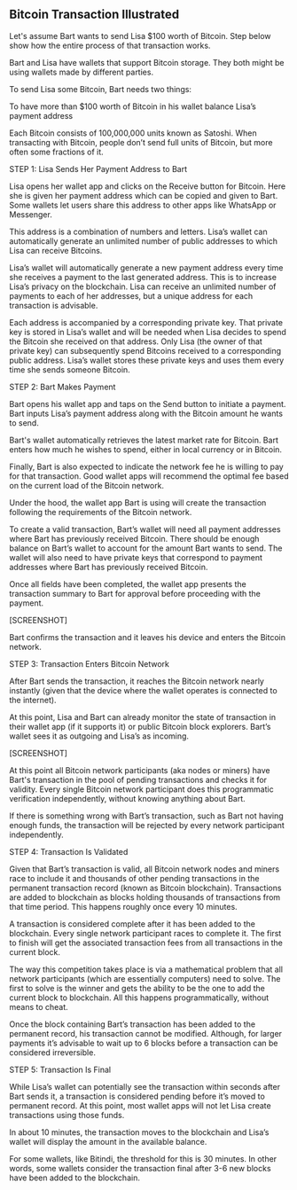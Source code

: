 
## Bitcoin Transaction Illustrated

Let's assume Bart wants to send Lisa $100 worth of Bitcoin. Step below show how the entire process of that transaction works.

Bart and Lisa have wallets that support Bitcoin storage. They both might be using wallets made by different parties. 

To send Lisa some Bitcoin, Bart needs two things:

To have more than $100 worth of Bitcoin in his wallet balance
Lisa’s payment address

Each Bitcoin consists of 100,000,000 units known as Satoshi. When transacting with Bitcoin, people don’t send full units of Bitcoin, but more often some fractions of it.


STEP 1: Lisa Sends Her Payment Address to Bart

Lisa opens her wallet app and clicks on the Receive button for Bitcoin. Here she is given her payment address which can be copied and given to Bart. Some wallets let users share this address to other apps like WhatsApp or Messenger.




This address is a combination of numbers and letters. Lisa’s wallet can automatically generate an unlimited number of public addresses to which Lisa can receive Bitcoins. 

Lisa’s wallet will automatically generate a new payment address every time she receives a payment to the last generated address. This is to increase Lisa’s privacy on the blockchain. Lisa can receive an unlimited number of payments to each of her addresses, but a unique address for each transaction is advisable.


Each address is accompanied by a corresponding private key. That private key is stored in Lisa’s wallet and will be needed when Lisa decides to spend the Bitcoin she received on that address. Only Lisa (the owner of that private key) can subsequently spend Bitcoins received to a corresponding public address. Lisa’s wallet stores these private keys and uses them every time she sends someone Bitcoin.



STEP 2: Bart Makes Payment


Bart opens his wallet app and taps on the Send button to initiate a payment. Bart inputs Lisa’s payment address along with the Bitcoin amount he wants to send.

Bart's wallet automatically retrieves the latest market rate for Bitcoin. Bart enters how much he wishes to spend, either in local currency or in Bitcoin.

Finally, Bart is also expected to indicate the network fee he is willing to pay for that transaction. Good wallet apps will recommend the optimal fee based on the current load of the Bitcoin network.


Under the hood, the wallet app Bart is using will create the transaction following the requirements of the Bitcoin network. 


To create a valid transaction, Bart’s wallet will need all payment addresses where Bart has previously received Bitcoin. There should be enough balance on Bart’s wallet to account for the amount Bart wants to send. The wallet will also need to have private keys that correspond to payment addresses where Bart has previously received Bitcoin. 


Once all fields have been completed, the wallet app presents the transaction summary to Bart for approval before proceeding with the payment.

[SCREENSHOT]

Bart confirms the transaction and it leaves his device and enters the Bitcoin network.



STEP 3: Transaction Enters Bitcoin Network 

After Bart sends the transaction, it reaches the Bitcoin network nearly instantly (given that the device where the wallet operates is connected to the internet). 

At this point, Lisa and Bart can already monitor the state of transaction in their wallet app (if it supports it) or public Bitcoin block explorers. Bart’s wallet sees it as outgoing and Lisa’s as incoming.

[SCREENSHOT] 

At this point all Bitcoin network participants (aka nodes or miners) have Bart's transaction in the pool of pending transactions and checks it for validity. Every single Bitcoin network participant does this programmatic verification independently, without knowing anything about Bart.

If there is something wrong with Bart’s transaction, such as Bart not having enough funds, the transaction will be rejected by every network participant independently. 



STEP 4: Transaction Is Validated

Given that Bart’s transaction is valid, all Bitcoin network nodes and miners race to include it and thousands of other pending transactions in the permanent transaction record (known as Bitcoin blockchain). Transactions are added to blockchain as blocks holding thousands of transactions from that time period. This happens roughly once every 10 minutes.

A transaction is considered complete after it has been added to the blockchain. Every single network participant races to complete it. The first to finish will get the associated transaction fees from all transactions in the current block.

The way this competition takes place is via a mathematical problem that all network participants (which are essentially computers) need to solve. The first to solve is the winner and gets the ability to be the one to add the current block to blockchain. All this happens programmatically, without means to cheat.


Once the block containing Bart’s transaction has been added to the permanent record, his transaction cannot be modified. Although, for larger payments it’s advisable to wait up to 6 blocks before a transaction can be considered irreversible.




STEP 5: Transaction Is Final


While Lisa’s wallet can potentially see the transaction within seconds after Bart sends it, a transaction is considered pending before it’s moved to permanent record. At this point, most wallet apps will not let Lisa create transactions using those funds. 

In about 10 minutes, the transaction moves to the blockchain and Lisa’s wallet will display the amount in the available balance. 

For some wallets, like Bitindi, the threshold for this is 30 minutes. In other words, some wallets consider the transaction final after 3-6 new blocks have been added to the blockchain.

